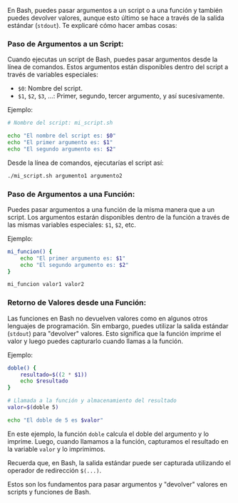 En Bash, puedes pasar argumentos a un script o a una función y también puedes devolver valores, aunque esto último se hace a través de la salida estándar (`stdout`). Te explicaré cómo hacer ambas cosas:

### Paso de Argumentos a un Script:

Cuando ejecutas un script de Bash, puedes pasar argumentos desde la línea de comandos. Estos argumentos están disponibles dentro del script a través de variables especiales:

- `$0`: Nombre del script.
- `$1`, `$2`, `$3`, ...: Primer, segundo, tercer argumento, y así sucesivamente.

Ejemplo:

```bash
# Nombre del script: mi_script.sh

echo "El nombre del script es: $0"
echo "El primer argumento es: $1"
echo "El segundo argumento es: $2"
```

Desde la línea de comandos, ejecutarías el script así:

```bash
./mi_script.sh argumento1 argumento2
```

### Paso de Argumentos a una Función:

Puedes pasar argumentos a una función de la misma manera que a un script. Los argumentos estarán disponibles dentro de la función a través de las mismas variables especiales: `$1`, `$2`, etc.

Ejemplo:

```bash
mi_funcion() {
    echo "El primer argumento es: $1"
    echo "El segundo argumento es: $2"
}

mi_funcion valor1 valor2
```

### Retorno de Valores desde una Función:

Las funciones en Bash no devuelven valores como en algunos otros lenguajes de programación. Sin embargo, puedes utilizar la salida estándar (`stdout`) para "devolver" valores. Esto significa que la función imprime el valor y luego puedes capturarlo cuando llamas a la función.

Ejemplo:

```bash
doble() {
    resultado=$((2 * $1))
    echo $resultado
}

# Llamada a la función y almacenamiento del resultado
valor=$(doble 5)

echo "El doble de 5 es $valor"
```

En este ejemplo, la función `doble` calcula el doble del argumento y lo imprime. Luego, cuando llamamos a la función, capturamos el resultado en la variable `valor` y lo imprimimos.

Recuerda que, en Bash, la salida estándar puede ser capturada utilizando el operador de redirección `$(...)`.

Estos son los fundamentos para pasar argumentos y "devolver" valores en scripts y funciones de Bash.